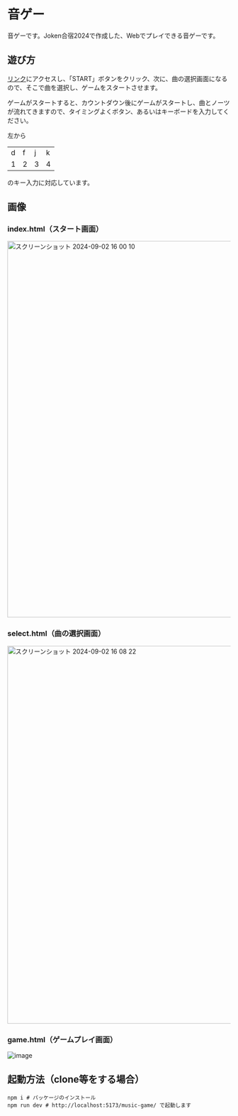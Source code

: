# 音ゲー

音ゲーです。Joken合宿2024で作成した、Webでプレイできる音ゲーです。

## 遊び方

[リンク](https://takatyan5656.github.io/music-game/)にアクセスし、「START」ボタンをクリック、次に、曲の選択画面になるので、そこで曲を選択し、ゲームをスタートさせます。

ゲームがスタートすると、カウントダウン後にゲームがスタートし、曲とノーツが流れてきますので、タイミングよくボタン、あるいはキーボードを入力してください。

左から

|     |     |     |     |
| --- | --- | --- | --- |
| d   | f   | j   | k   |
| 1   | 2   | 3   | 4   |

のキー入力に対応しています。

## 画像

### index.html（スタート画面）

<img width="848" alt="スクリーンショット 2024-09-02 16 00 10" src="https://github.com/user-attachments/assets/e2ce4926-ca73-4f97-8620-633a23a5a9a3">

### select.html（曲の選択画面）

<img width="851" alt="スクリーンショット 2024-09-02 16 08 22" src="https://github.com/user-attachments/assets/e2d1e40e-34a1-4fea-936e-4de72cdd8eb9">

### game.html（ゲームプレイ画面）

![image](https://github.com/user-attachments/assets/5037414f-c5b4-44de-8140-9db22d7c47f5)


## 起動方法（clone等をする場合）

```shell
npm i # パッケージのインストール
npm run dev # http://localhost:5173/music-game/ で起動します
```
